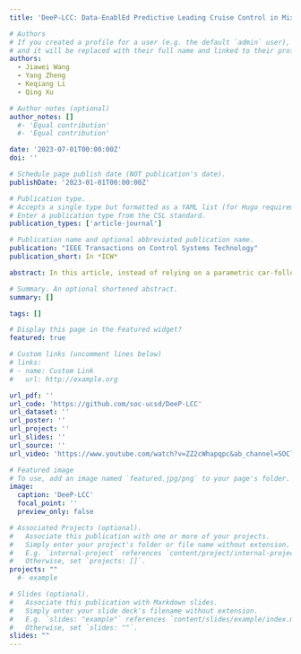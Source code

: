 ```yaml
---
title: 'DeeP-LCC: Data-EnablEd Predictive Leading Cruise Control in Mixed Traffic Flow'

# Authors
# If you created a profile for a user (e.g. the default `admin` user), write the username (folder name) here
# and it will be replaced with their full name and linked to their profile.
authors:
  - Jiawei Wang
  - Yang Zheng
  - Keqiang Li
  - Qing Xu

# Author notes (optional)
author_notes: []
  #- 'Equal contribution'
  #- 'Equal contribution'

date: '2023-07-01T00:00:00Z'
doi: ''

# Schedule page publish date (NOT publication's date).
publishDate: '2023-01-01T00:00:00Z'

# Publication type.
# Accepts a single type but formatted as a YAML list (for Hugo requirements).
# Enter a publication type from the CSL standard.
publication_types: ['article-journal']

# Publication name and optional abbreviated publication name.
publication: "IEEE Transactions on Control Systems Technology"
publication_short: In *ICW*

abstract: In this article, instead of relying on a parametric car-following model, we introduce a data-driven nonparametric strategy, called Data-EnablEd Predictive Leading Cruise Control (DeeP-LCC), to achieve safe and optimal control of CAVs in mixed traffic. We first utilize Willems’ fundamental lemma to obtain a data-centric representation of mixed traffic behavior. This is justified by rigorous analysis on controllability and observability properties of mixed traffic. We then employ a receding horizon strategy to solve a finite-horizon optimal control problem at each time step, in which input–output constraints are incorporated for collision-free guarantees. Numerical experiments validate the performance of DeeP-LCC compared to a standard predictive controller that requires an accurate model. Multiple nonlinear traffic simulations further confirm its great potential on improving traffic efficiency, driving safety, and fuel economy.

# Summary. An optional shortened abstract.
summary: []

tags: []

# Display this page in the Featured widget?
featured: true

# Custom links (uncomment lines below)
# links:
# - name: Custom Link
#   url: http://example.org

url_pdf: ''
url_code: 'https://github.com/soc-ucsd/DeeP-LCC'
url_dataset: ''
url_poster: ''
url_project: ''
url_slides: ''
url_source: ''
url_video: 'https://www.youtube.com/watch?v=ZZ2cWhapqpc&ab_channel=SOClab'

# Featured image
# To use, add an image named `featured.jpg/png` to your page's folder.
image:
  caption: 'DeeP-LCC'
  focal_point: ''
  preview_only: false

# Associated Projects (optional).
#   Associate this publication with one or more of your projects.
#   Simply enter your project's folder or file name without extension.
#   E.g. `internal-project` references `content/project/internal-project/index.md`.
#   Otherwise, set `projects: []`.
projects: ""
  #- example

# Slides (optional).
#   Associate this publication with Markdown slides.
#   Simply enter your slide deck's filename without extension.
#   E.g. `slides: "example"` references `content/slides/example/index.md`.
#   Otherwise, set `slides: ""`.
slides: ""
---
```



